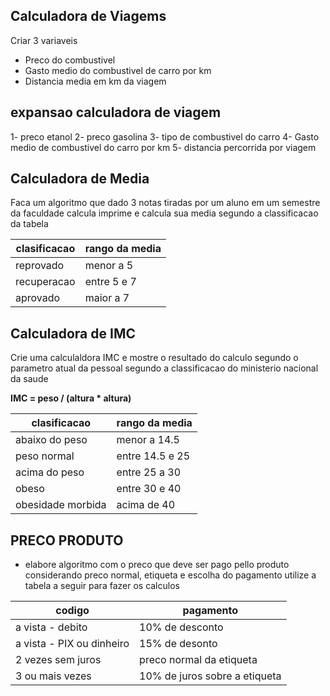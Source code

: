 ## Calculadora de Viagems
Criar 3 variaveis
- Preco do combustivel
- Gasto medio do combustivel de carro por km
- Distancia media em km da viagem 

## expansao calculadora de viagem
1- preco etanol
2- preco gasolina
3- tipo de combustivel do carro
4- Gasto medio de combustivel do carro por km
5- distancia percorrida por viagem

## Calculadora de Media
 Faca um algoritmo que dado 3 notas tiradas por um aluno em um semestre da faculdade calcula imprime e calcula sua media segundo a classificacao da tabela

 |clasificacao|rango da media| 
 |--|--|
 |reprovado|menor a 5
 |recuperacao|entre 5 e 7
 |aprovado| maior a 7


 ## Calculadora de IMC
Crie uma calculaldora IMC e mostre o resultado do calculo segundo o parametro atual da pessoal segundo a classificacao do ministerio nacional da saude

**IMC = peso / (altura * altura)**

 |clasificacao|rango da media| 
 |--|--|
 |abaixo do peso|menor a 14.5
 |peso normal|entre 14.5 e 25
 |acima do peso| entre 25 a 30
 |obeso| entre 30 e 40|
 |obesidade morbida| acima de 40 

 ## PRECO PRODUTO
 - elabore algoritmo com o preco que deve ser pago pello produto considerando preco normal, etiqueta e escolha do pagamento utilize a tabela a seguir para fazer os calculos

 |codigo|pagamento| 
 |--|--|
 |a vista - debito | 10% de desconto
 |a vista - PIX ou dinheiro | 15% de desonto
 |2 vezes sem juros| preco normal da etiqueta
 |3 ou mais vezes | 10% de juros sobre a etiqueta